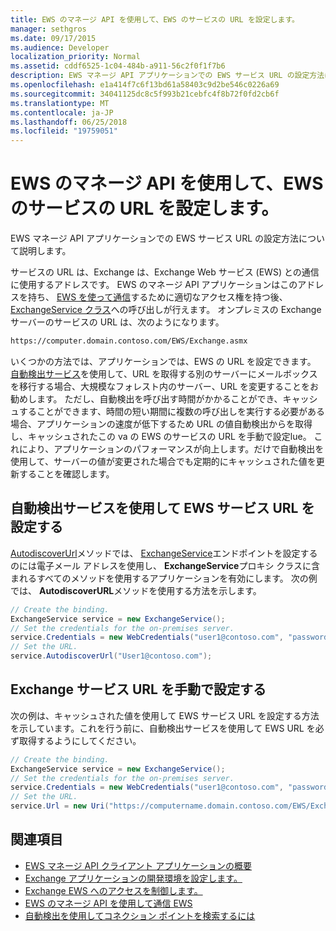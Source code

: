 ```yaml
---
title: EWS のマネージ API を使用して、EWS のサービスの URL を設定します。
manager: sethgros
ms.date: 09/17/2015
ms.audience: Developer
localization_priority: Normal
ms.assetid: cddf6525-1c04-484b-a911-56c2f0f1f7b6
description: EWS マネージ API アプリケーションでの EWS サービス URL の設定方法について説明します。
ms.openlocfilehash: e1a414f7c6f13bd61a58403c9d2be546c0226a69
ms.sourcegitcommit: 34041125dc8c5f993b21cebfc4f8b72f0fd2cb6f
ms.translationtype: MT
ms.contentlocale: ja-JP
ms.lasthandoff: 06/25/2018
ms.locfileid: "19759051"
---
```

# <a name="set-the-ews-service-url-by-using-the-ews-managed-api"></a>EWS のマネージ API を使用して、EWS のサービスの URL を設定します。

EWS マネージ API アプリケーションでの EWS サービス URL の設定方法について説明します。
  
サービスの URL は、Exchange は、Exchange Web サービス (EWS) との通信に使用するアドレスです。 EWS のマネージ API アプリケーションはこのアドレスを持ち、 [EWS を使って通信](how-to-communicate-with-ews-by-using-the-ews-managed-api.md)するために適切なアクセス権を持つ後、 [ExchangeService クラス](http://msdn.microsoft.com/en-us/library/microsoft.exchange.webservices.data.exchangeservice%28v=exchg.80%29.aspx)への呼び出しが行えます。 オンプレミスの Exchange サーバーのサービスの URL は、次のようになります。 
  
```HTML
https://computer.domain.contoso.com/EWS/Exchange.asmx
```

いくつかの方法では、アプリケーションでは、EWS の URL を設定できます。 [自動検出サービス](http://msdn.microsoft.com/library/39726b67-2eb2-451b-9307-cfd0b518b55c%28Office.15%29.aspx)を使用して、URL を取得する別のサーバーにメールボックスを移行する場合、大規模なフォレスト内のサーバー、URL を変更することをお勧めします。 ただし、自動検出を呼び出す時間がかかることができ、キャッシュすることができます、時間の短い期間に複数の呼び出しを実行する必要がある場合、アプリケーションの速度が低下するため URL の値自動検出からを取得し、キャッシュされたこの va の EWS のサービスの URL を手動で設定lue。 これにより、アプリケーションのパフォーマンスが向上します。だけで自動検出を使用して、サーバーの値が変更された場合でも定期的にキャッシュされた値を更新することを確認します。 
  
## <a name="set-the-ews-service-url-by-using-the-autodiscover-service"></a>自動検出サービスを使用して EWS サービス URL を設定する
<a name="bk_SetURLusingAutoDiscover"> </a>

[AutodiscoverUrl](http://msdn.microsoft.com/en-us/library/microsoft.exchange.webservices.data.exchangeservice.autodiscoverurl%28v=exchg.80%29.aspx)メソッドでは、 [ExchangeService](http://msdn.microsoft.com/en-us/library/microsoft.exchange.webservices.data.exchangeservice%28v=exchg.80%29.aspx)エンドポイントを設定するのには電子メール アドレスを使用し、 **ExchangeService**プロキシ クラスに含まれるすべてのメソッドを使用するアプリケーションを有効にします。 次の例では、 **AutodiscoverURL**メソッドを使用する方法を示します。 
  
```cs
// Create the binding.
ExchangeService service = new ExchangeService();
// Set the credentials for the on-premises server.
service.Credentials = new WebCredentials("user1@contoso.com", "password");
// Set the URL.
service.AutodiscoverUrl("User1@contoso.com");

```

## <a name="set-the-exchange-service-url-manually"></a>Exchange サービス URL を手動で設定する
<a name="bk_SetURLmanually"> </a>

次の例は、キャッシュされた値を使用して EWS サービス URL を設定する方法を示しています。これを行う前に、自動検出サービスを使用して EWS URL を必ず取得するようにしてください。
  
```cs
// Create the binding.
ExchangeService service = new ExchangeService();
// Set the credentials for the on-premises server.
service.Credentials = new WebCredentials("user1@contoso.com", "password");
// Set the URL.
service.Url = new Uri("https://computername.domain.contoso.com/EWS/Exchange.asmx");

```

## <a name="see-also"></a>関連項目

- [EWS マネージ API クライアント アプリケーションの概要](get-started-with-ews-managed-api-client-applications.md)   
- [Exchange アプリケーションの開発環境を設定します。](setting-up-your-exchange-application-development-environment.md)   
- [Exchange EWS へのアクセスを制御します。](how-to-control-access-to-ews-in-exchange.md) 
- [EWS のマネージ API を使用して通信 EWS](how-to-communicate-with-ews-by-using-the-ews-managed-api.md)  
- [自動検出を使用してコネクション ポイントを検索するには](how-to-use-autodiscover-to-find-connection-points.md)
    

